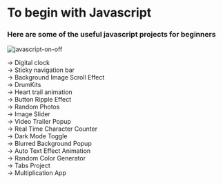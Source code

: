 <h1>To begin with Javascript</h1>
<h3>Here are some of the useful javascript projects for beginners</h3>

![javascript-on-off](https://user-images.githubusercontent.com/87385634/195697847-a236dc84-7210-446e-9a31-427250b32e03.gif)

-> Digital clock<br>
-> Sticky navigation bar<br>
-> Background Image Scroll Effect<br>
-> DrumKits<br>
-> Heart trail animation<br>
-> Button Ripple Effect<br>
-> Random Photos<br>
-> Image Slider<br>
-> Video Trailer Popup<br>
-> Real Time Character Counter<br>
-> Dark Mode Toggle<br>
-> Blurred Background Popup<br>
-> Auto Text Effect Animation<br>
-> Random Color Generator<br>
-> Tabs Project<br>
-> Multiplication App<br>

